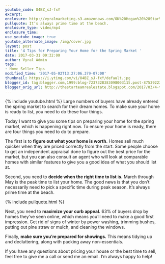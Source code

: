 ```yaml
---
youtube_code: O4BZ_sJ-fxY
excerpt:
enclosure: http://vyralmarketing.s3.amazonaws.com/OK%20Hogan%20%28Star%20Team%29/Crystal%20Coast%20Real%20Estate-%204%20Tips%20for%20Preparing%20Your%20Home%20for%20the%20Spring%20Market.mp4
pullquote: It’s always prime time at the beach.
enclosure_type: video/mp4
enclosure_time:
use_youtube_image: true
youtube_alternate_image: /img/cover.jpg
layout: post
title: '4 Tips for Preparing Your Home for the Spring Market '
date: 2017-03-31 09:32:00
author: Vyral Admin
tags:
- Home Seller Tips
modified_time: '2017-05-02T13:27:06.379-07:00'
thumbnail: https://i.ytimg.com/vi/O4BZ_sJ-fxY/default.jpg
blogger_id: tag:blogger.com,1999:blog-7237328383098003115.post-8753922328082638628
blogger_orig_url: http://thestarteamrealestate.blogspot.com/2017/03/4-tips-for-preparing-your-home-for.html
---
```

{% include youtube.html %}
Large numbers of buyers have already entered the spring market to search for their dream homes. To make sure your home is ready to list, you need to do these four things.

Today I want to give you some tips on preparing your home for the spring market, which is happening right now. To ensure your home is ready, there are four things you need to do to prepare.

The first is to **figure out what your home is worth.** Homes sell much quicker when they are priced correctly from the start. Some people choose to get an independent appraisal done to figure out the best price for the market, but you can also consult an agent who will look at comparable homes with similar features to give you a good idea of what you should list at.

Second, you need to **decide when the right time to list is.** March through May is the peak time to list your home. The good news is that you don’t necessarily need to pick a specific time during peak season. It’s always prime time at the beach.

{% include pullquote.html %}

Next, you need to **maximize your curb appeal.** 63% of buyers drop by homes they’ve seen online, which means you’ll need to make a good first impression. Get rid of signs of winter by power washing, trimming bushes, putting out pine straw or mulch, and cleaning the windows.

Finally, **make sure you’re prepared for showings.** This means tidying up and decluttering, along with packing away non-essentials.

If you have any questions about pricing your house or the best time to sell, feel free to give me a call or send me an email. I’m always happy to help!
